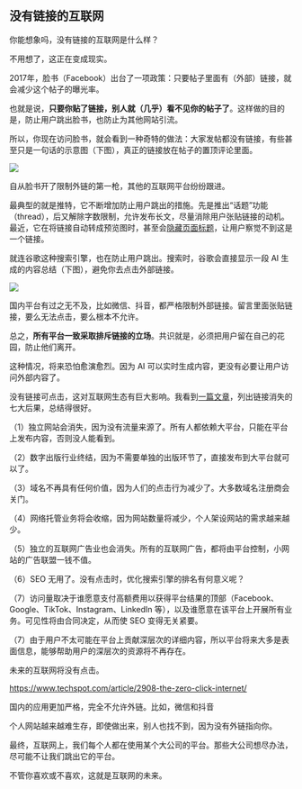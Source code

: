 ## 没有链接的互联网

你能想象吗，没有链接的互联网是什么样？

不用想了，这正在变成现实。

2017年，脸书（Facebook）出台了一项政策：只要帖子里面有（外部）链接，就会减少这个帖子的曝光率。

也就是说，**只要你贴了链接，别人就（几乎）看不见你的帖子了**。这样做的目的是，防止用户跳出脸书，也防止为其他网站引流。

所以，你现在访问脸书，就会看到一种奇特的做法：大家发帖都没有链接，有些甚至只是一句话的示意图（下图），真正的链接放在帖子的置顶评论里面。

![](https://cdn.beekka.com/blogimg/asset/202411/bg2024111602.webp)

自从脸书开了限制外链的第一枪，其他的互联网平台纷纷跟进。

最典型的就是推特，它不断增加防止用户跳出的措施。先是推出“话题”功能（thread），后又解除字数限制，允许发布长文，尽量消除用户张贴链接的动机。最近，它在将链接自动转成预览图时，甚至会[隐藏页面标题](https://www.theverge.com/2023/10/4/23903859/x-elon-musk-headlines-links-image-twitter)，让用户察觉不到这是一个链接。

就连谷歌这种搜索引擎，也在防止用户跳出。搜索时，谷歌会直接显示一段 AI 生成的内容总结（下图），避免你去点击外部链接。

![](https://cdn.beekka.com/blogimg/asset/202411/bg2024112201.webp)

国内平台有过之无不及，比如微信、抖音，都严格限制外部链接。留言里面张贴链接，要么无法点击，要么根本不允许。

总之，**所有平台一致采取排斥链接的立场**。共识就是，必须把用户留在自己的花园，防止他们离开。

这种情况，将来恐怕愈演愈烈。因为 AI 可以实时生成内容，更没有必要让用户访问外部内容了。

没有链接可点击，这对互联网生态有巨大影响。我看到[一篇文章](https://www.techspot.com/article/2908-the-zero-click-internet/)，列出链接消失的七大后果，总结得很好。

（1）独立网站会消失，因为没有流量来源了。所有人都依赖大平台，只能在平台上发布内容，否则没人能看到。

（2）数字出版行业终结，因为不需要单独的出版环节了，直接发布到大平台就可以了。

（3）域名不再具有任何价值，因为人们的点击行为减少了。大多数域名注册商会关门。

（4）网络托管业务将会收缩，因为网站数量将减少，个人架设网站的需求越来越少。

（5）独立的互联网广告业也会消失。所有的互联网广告，都将由平台控制，小网站的广告联盟一钱不值。

（6）SEO 无用了。没有点击时，优化搜索引擎的排名有何意义呢？

（7）访问量取决于谁愿意支付高额费用以获得平台结果的顶部（Facebook、Google、TikTok、Instagram、LinkedIn 等），以及谁愿意在该平台上开展所有业务。可见性将由合同决定，从而使 SEO 变得无关紧要。

（7）由于用户不太可能在平台上贡献深层次的详细内容，所以平台将来大多是表面信息，能够帮助用户的深层次的资源将不再存在。

未来的互联网将没有点击。

https://www.techspot.com/article/2908-the-zero-click-internet/

国内的应用更加严格，完全不允许外链。比如，微信和抖音

个人网站越来越难生存，即使做出来，别人也找不到，因为没有外链指向你。

最终，互联网上，我们每个人都在使用某个大公司的平台。那些大公司想尽办法，尽可能不让我们跳出它的平台。

不管你喜欢或不喜欢，这就是互联网的未来。
